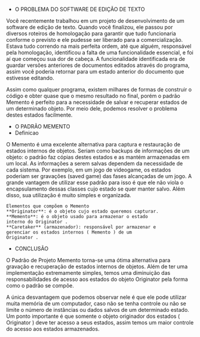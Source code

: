 * O PROBLEMA DO SOFTWARE DE EDIÇÃO DE TEXTO

Você recentemente trabalhou em um projeto de
desenvolvimento de um software de edição de texto. Quando você
finalizou, ele passou por diversos roteiros de homologação para
garantir que tudo funcionaria conforme o previsto e ele pudesse
ser liberado para a comercialização.
Estava tudo correndo na mais perfeita ordem, até que alguém,
responsável pela homologação, identificou a falta de uma
funcionalidade essencial, e foi aí que começou sua dor de cabeça. A
funcionalidade identificada era de guardar versões anteriores de
documentos editados através do programa, assim você poderia
retornar para um estado anterior do documento que estivesse
editando.

Assim como qualquer programa, existem milhares de formas
de construir o código e obter quase que o mesmo resultado no
final, porém o padrão Memento é perfeito para a necessidade de
salvar e recuperar estados de um determinado objeto. Por meio
dele, podemos resolver o problema destes estados facilmente.

* O PADRÃO MEMENTO
* Definicao

O Memento é uma excelente alternativa para captura e
restauração de estados internos de objetos. Seriam como backups
de informações de um objeto: o padrão faz cópias destes estados e
as mantém armazenadas em um local.
As informações a serem salvas dependem da necessidade de
cada sistema. Por exemplo, em um jogo de videogame, os estados
poderiam ser gravações (saved game) das fases alcançadas de um
jogo.
A grande vantagem de utilizar esse padrão para isso é que ele
não viola o encapsulamento dessas classes cujo estado se quer
manter salvo. Além disso, sua utilização é muito simples e
organizada.

```
Elementos que compõem o Memento
**Originator**: é o objeto cujo estado queremos capturar.
**Memento**: é o objeto usado para armazenar o estado
interno do Originator .
**Caretaker** (armazenador): responsável por armazenar e
gerenciar os estados internos ( Memento ) de um
Originator .
```

* CONCLUSÃO

O Padrão de Projeto Memento torna-se uma ótima alternativa
para gravação e recuperação de estados internos de objetos. Além
de ter uma implementação extremamente simples, temos uma
diminuição das responsabilidades de acesso aos estados do objeto
Originator pela forma como o padrão se compõe.

A única desvantagem que podemos observar nele é que ele
pode utilizar muita memória de um computador, caso não se tenha
controle ou não se limite o número de instâncias ou dados salvos
de um determinado estado. Um ponto importante é que somente o
objeto originador dos estados ( Originator ) deve ter acesso a
seus estados, assim temos um maior controle do acesso aos estados
armazenados.
